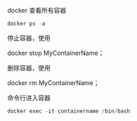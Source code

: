 
docker 查看所有容器
```js
docker ps -a
```



停止容器，使用

docker stop MyContainerName；

删除容器，使用

docker rm MyContainerName；




命令行进入容器

```js
docker exec -it containername /bin/bash
```